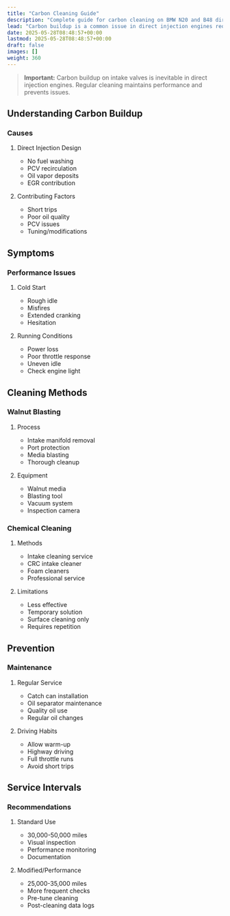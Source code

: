 ```yaml
---
title: "Carbon Cleaning Guide"
description: "Complete guide for carbon cleaning on BMW N20 and B48 direct injection engines"
lead: "Carbon buildup is a common issue in direct injection engines requiring periodic cleaning"
date: 2025-05-28T08:48:57+00:00
lastmod: 2025-05-28T08:48:57+00:00
draft: false
images: []
weight: 360
---
```


> **Important:** Carbon buildup on intake valves is inevitable in direct injection engines. Regular cleaning maintains performance and prevents issues.

## Understanding Carbon Buildup

### Causes
1. Direct Injection Design
   - No fuel washing
   - PCV recirculation
   - Oil vapor deposits
   - EGR contribution

2. Contributing Factors
   - Short trips
   - Poor oil quality
   - PCV issues
   - Tuning/modifications

## Symptoms

### Performance Issues
1. Cold Start
   - Rough idle
   - Misfires
   - Extended cranking
   - Hesitation

2. Running Conditions
   - Power loss
   - Poor throttle response
   - Uneven idle
   - Check engine light

## Cleaning Methods

### Walnut Blasting
1. Process
   - Intake manifold removal
   - Port protection
   - Media blasting
   - Thorough cleanup

2. Equipment
   - Walnut media
   - Blasting tool
   - Vacuum system
   - Inspection camera

### Chemical Cleaning
1. Methods
   - Intake cleaning service
   - CRC intake cleaner
   - Foam cleaners
   - Professional service

2. Limitations
   - Less effective
   - Temporary solution
   - Surface cleaning only
   - Requires repetition

## Prevention

### Maintenance
1. Regular Service
   - Catch can installation
   - Oil separator maintenance
   - Quality oil use
   - Regular oil changes

2. Driving Habits
   - Allow warm-up
   - Highway driving
   - Full throttle runs
   - Avoid short trips

## Service Intervals

### Recommendations
1. Standard Use
   - 30,000-50,000 miles
   - Visual inspection
   - Performance monitoring
   - Documentation

2. Modified/Performance
   - 25,000-35,000 miles
   - More frequent checks
   - Pre-tune cleaning
   - Post-cleaning data logs 